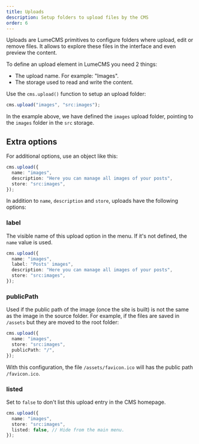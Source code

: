 ```yaml
---
title: Uploads
description: Setup folders to upload files by the CMS
order: 6
---
```


Uploads are LumeCMS primitives to configure folders where upload, edit or remove
files. It allows to explore these files in the interface and even preview the
content.

To define an upload element in LumeCMS you need 2 things:

- The upload name. For example: "Images".
- The storage used to read and write the content.

Use the `cms.upload()` function to setup an upload folder:

```ts
cms.upload("images", "src:images");
```

In the example above, we have defined the `images` upload folder, pointing to
the `images` folder in the `src` storage.

## Extra options

For additional options, use an object like this:

```ts
cms.upload({
  name: "images",
  description: "Here you can manage all images of your posts",
  store: "src:images",
});
```

In addition to `name`, `description` and `store`, uploads have the following
options:

### label

The visible name of this upload option in the menu. If it's not defined, the
`name` value is used.

```ts
cms.upload({
  name: "images",
  label: "Posts' images",
  description: "Here you can manage all images of your posts",
  store: "src:images",
});
```

### publicPath

Used if the public path of the image (once the site is built) is not the same as
the image in the source folder. For example, if the files are saved in `/assets`
but they are moved to the root folder:

```ts
cms.upload({
  name: "images",
  store: "src:images",
  publicPath: "/",
});
```

With this configuration, the file `/assets/favicon.ico` will has the public path
`/favicon.ico`.

### listed

Set to `false` to don't list this upload entry in the CMS homepage.

```ts
cms.upload({
  name: "images",
  store: "src:images",
  listed: false, // Hide from the main menu.
});
```
